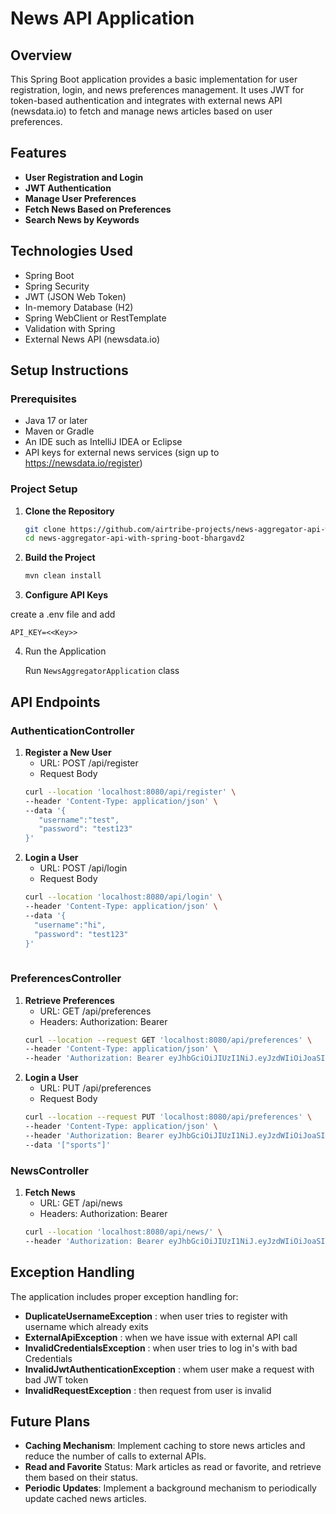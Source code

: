 # News API Application

## Overview

This Spring Boot application provides a basic implementation for 
user registration, login, and news preferences management. 
It uses JWT for token-based authentication and integrates with 
external news API (newsdata.io) to fetch and manage news articles based on user preferences.

## Features

- **User Registration and Login**
- **JWT Authentication**
- **Manage User Preferences**
- **Fetch News Based on Preferences**
- **Search News by Keywords**

## Technologies Used

- Spring Boot
- Spring Security
- JWT (JSON Web Token)
- In-memory Database (H2)
- Spring WebClient or RestTemplate
- Validation with Spring
- External News API (newsdata.io)

## Setup Instructions

### Prerequisites

- Java 17 or later
- Maven or Gradle
- An IDE such as IntelliJ IDEA or Eclipse
- API keys for external news services (sign up to https://newsdata.io/register)

### Project Setup

1. **Clone the Repository**

   ```bash
   git clone https://github.com/airtribe-projects/news-aggregator-api-with-spring-boot-bhargavd2.git
   cd news-aggregator-api-with-spring-boot-bhargavd2

2. **Build the Project**

    ```bash
   mvn clean install

3. **Configure API Keys**

create a .env file and add

    API_KEY=<<Key>>

4. Run the Application

   Run `NewsAggregatorApplication` class 

## API Endpoints

### AuthenticationController

1. **Register a New User**
    - URL: POST /api/register
    - Request Body
   ```bash
   curl --location 'localhost:8080/api/register' \
   --header 'Content-Type: application/json' \
   --data '{
      "username":"test",
      "password": "test123"
   }'
   
2. **Login a User**
   - URL: POST /api/login
   - Request Body
   ```bash
   curl --location 'localhost:8080/api/login' \
   --header 'Content-Type: application/json' \
   --data '{
     "username":"hi",
     "password": "test123"
   }'
    
### PreferencesController

1. **Retrieve Preferences**
   - URL: GET /api/preferences
   - Headers: Authorization: Bearer <token>
   ```bash
   curl --location --request GET 'localhost:8080/api/preferences' \
   --header 'Content-Type: application/json' \
   --header 'Authorization: Bearer eyJhbGciOiJIUzI1NiJ.eyJzdWIiOiJoaSIsImlhdCI6MTcyNDY3ODU3NywiZXhwIjoxNzI0NjgyMTc3fQ.K8UelGz3BZu14boLs5GLt-_3s2R3c5awOh5niZgZwPo' \

2. **Login a User**
   - URL: PUT /api/preferences
   - Request Body
   ```bash
   curl --location --request PUT 'localhost:8080/api/preferences' \
   --header 'Content-Type: application/json' \
   --header 'Authorization: Bearer eyJhbGciOiJIUzI1NiJ.eyJzdWIiOiJoaSIsImlhdCI6MTcyNDY3ODU3NywiZXhwIjoxNzI0NjgyMTc3fQ.K8UelGz3BZu14boLs5GLt-_3s2R3c5awOh5niZgZwPo' \
   --data '["sports"]'

### NewsController

1. **Fetch News**
   - URL: GET /api/news
   - Headers: Authorization: Bearer <token>
   ```bash
   curl --location 'localhost:8080/api/news/' \
   --header 'Authorization: Bearer eyJhbGciOiJIUzI1NiJ.eyJzdWIiOiJoaSIsImlhdCI6MTcyNDY3ODU3NywiZXhwIjoxNzI0NjgyMTc3fQ.K8UelGz3BZu14boLs5GLt-_3s2R3c5awOh5niZgZwPo'

## Exception Handling

The application includes proper exception handling for:

 - **DuplicateUsernameException** : when user tries to register with username which already exits
 - **ExternalApiException** : when we have issue with external API call
 - **InvalidCredentialsException** : when user tries to log in's with bad Credentials
 - **InvalidJwtAuthenticationException** : whem user make a request with bad JWT token
 - **InvalidRequestException** : then request from user is invalid

## Future Plans
 - **Caching Mechanism**: Implement caching to store news articles and reduce the number of calls to external APIs.
 - **Read and Favorite** Status: Mark articles as read or favorite, and retrieve them based on their status.
 - **Periodic Updates**: Implement a background mechanism to periodically update cached news articles.